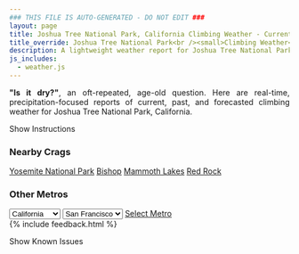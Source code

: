 ```yaml
---
### THIS FILE IS AUTO-GENERATED - DO NOT EDIT ###
layout: page
title: Joshua Tree National Park, California Climbing Weather - Current, Past, and Forecasted Report
title_override: Joshua Tree National Park<br /><small>Climbing Weather</small>
description: A lightweight weather report for Joshua Tree National Park, California. Optimized for slow internet connections.
js_includes:
  - weather.js
---
```


<section class="measure center lh-copy f5-ns f6 ph2 mv4" style="text-align: justify;">
<strong>"Is it dry?"</strong>, an oft-repeated, age-old question. Here are real-time,
precipitation-focused reports of current, past, and forecasted climbing weather for Joshua Tree National Park, California.
</section>

<p id="settings-toggle" class="mw5 b center tc hover-light-red black-70 pointer">Show Instructions</p>
<section id="settings" class="overflow-hidden" style="display:none;">
    <div class="mv2 ph2 center">
        <div class="fn f6 tc pv2">
            <p class="measure lh-copy center"><strong>Show/hide hourly forecasts</strong> by clicking the desired day.</p>
            <hr class="mw5 p0 mv2 o-60 b0 bt b--light-red light-red bg-light-red">
            <p class="measure lh-copy center"><strong>Current and Past conditions</strong> are measured by the nearest weather station. <strong>Forecast conditions</strong> are calculated and polled separately.</p>
            <hr class="mw5 p0 mv2 o-60 b0 bt b--light-red light-red bg-light-red">
            <p class="measure lh-copy center"><strong>Having issues?</strong> Try <a id="clear-cache" class="no-underline relative fancy-link light-red hover-light-red" href="#">clearing the local cache</a>.</p>
            <hr class="mw5 p0 mv2 o-60 b0 bt b--light-red light-red bg-light-red">
            <p class="measure lh-copy center">Weather data sourced from <a class="no-underline fancy-link relative light-red" target="_blank" href="https://www.weather.gov/documentation/services-web-api">weather.gov</a>.</p>
        </div>
    </div>
</section>
<section id="weather" data-crag="joshua-tree-national-park-california" class="mv4-ns mv3 ph2 center"></section>
<section id="nearby" class="tc lh-copy">
  <h3>Nearby Crags</h3>
<a class="nowrap no-underline fancy-link relative light-red mh3" href="/crags/yosemite-national-park-california-weather.html">Yosemite National Park</a>
<a class="nowrap no-underline fancy-link relative light-red mh3" href="/crags/bishop-california-weather.html">Bishop</a>
<a class="nowrap no-underline fancy-link relative light-red mh3" href="/crags/mammoth-lakes-california-weather.html">Mammoth Lakes</a>
<a class="nowrap no-underline fancy-link relative light-red mh3" href="/crags/red-rock-nevada-weather.html">Red Rock</a>
</section>
<section id="nearby" class="tc lh-copy">
  <h3>Other Metros</h3>
  <select class="ma1 bg-near-white pa2" id="stateSel">
    <option value="Texas">Texas</option>
    <option value="Washington">Washington</option>
    <option value="Colorado">Colorado</option>
    <option value="Tennessee">Tennessee</option>
    <option value="Utah">Utah</option>
    <option value="California" selected>California</option>
  </select>
  <select class="ma1 bg-near-white pa2" id="citySel">
    <option value="San Francisco" selected>San Francisco</option>
    <option value="Los Angeles">Los Angeles</option>
  </select>
  <a id="selectMetro" class="f6 link dim ph3 pv2 ma1 dib white bg-light-red" href="/crags/san-francisco-california-weather.html">Select Metro</a>
  <script>
    var states = [];
    states["Texas"] = "Austin"
    states["Washington"] = "Seattle"
    states["Colorado"] = "Denver"
    states["Tennessee"] = "Nashville"
    states["Utah"] = "Salt Lake City"
    states["California"] = "San Francisco|Los Angeles"
  </script>
</section>
{% include feedback.html %}
<p id="issues-toggle" class="mw5 b center tc hover-light-red black-70 pointer">Show Known Issues</p>
<section id="issues" class="overflow-hidden tc f6">
</section>

<script>
  var weekly_PSR_12_103 = {"updated":"2021-07-18T08:12:31+00:00","units":"us","forecastGenerator":"BaselineForecastGenerator","generatedAt":"2021-07-18T08:43:12+00:00","updateTime":"2021-07-18T08:12:31+00:00","validTimes":"2021-07-18T02:00:00+00:00/P7DT23H","elevation":{"value":1279.8552,"unitCode":"unit:m"},"periods":[{"number":1,"name":"Overnight","startTime":"2021-07-18T01:00:00-07:00","endTime":"2021-07-18T06:00:00-07:00","isDaytime":false,"temperature":72,"temperatureUnit":"F","temperatureTrend":"rising","windSpeed":"0 to 5 mph","windDirection":"S","icon":"https://api.weather.gov/icons/land/night/tsra_hi,20?size=medium","shortForecast":"Slight Chance Showers And Thunderstorms","detailedForecast":"A slight chance of showers and thunderstorms after 2am. Partly cloudy. Low around 72, with temperatures rising to around 74 overnight. South wind 0 to 5 mph. Chance of precipitation is 20%. New rainfall amounts less than a tenth of an inch possible."},{"number":2,"name":"Sunday","startTime":"2021-07-18T06:00:00-07:00","endTime":"2021-07-18T18:00:00-07:00","isDaytime":true,"temperature":94,"temperatureUnit":"F","temperatureTrend":"falling","windSpeed":"0 to 10 mph","windDirection":"S","icon":"https://api.weather.gov/icons/land/day/tsra_hi,30/tsra_hi,20?size=medium","shortForecast":"Chance Showers And Thunderstorms","detailedForecast":"A chance of showers and thunderstorms. Mostly sunny. High near 94, with temperatures falling to around 91 in the afternoon. South wind 0 to 10 mph. Chance of precipitation is 30%. New rainfall amounts less than a tenth of an inch possible."},{"number":3,"name":"Sunday Night","startTime":"2021-07-18T18:00:00-07:00","endTime":"2021-07-19T06:00:00-07:00","isDaytime":false,"temperature":72,"temperatureUnit":"F","temperatureTrend":"rising","windSpeed":"0 to 10 mph","windDirection":"SW","icon":"https://api.weather.gov/icons/land/night/tsra_hi,20?size=medium","shortForecast":"Slight Chance Showers And Thunderstorms","detailedForecast":"A slight chance of showers and thunderstorms. Partly cloudy. Low around 72, with temperatures rising to around 74 overnight. Southwest wind 0 to 10 mph. Chance of precipitation is 20%."},{"number":4,"name":"Monday","startTime":"2021-07-19T06:00:00-07:00","endTime":"2021-07-19T18:00:00-07:00","isDaytime":true,"temperature":93,"temperatureUnit":"F","temperatureTrend":null,"windSpeed":"0 to 10 mph","windDirection":"SSW","icon":"https://api.weather.gov/icons/land/day/tsra_hi,30?size=medium","shortForecast":"Chance Showers And Thunderstorms","detailedForecast":"A chance of showers and thunderstorms before 5pm. Mostly sunny, with a high near 93. South southwest wind 0 to 10 mph. Chance of precipitation is 30%."},{"number":5,"name":"Monday Night","startTime":"2021-07-19T18:00:00-07:00","endTime":"2021-07-20T06:00:00-07:00","isDaytime":false,"temperature":72,"temperatureUnit":"F","temperatureTrend":null,"windSpeed":"0 to 10 mph","windDirection":"W","icon":"https://api.weather.gov/icons/land/night/few?size=medium","shortForecast":"Mostly Clear","detailedForecast":"Mostly clear, with a low around 72. West wind 0 to 10 mph."},{"number":6,"name":"Tuesday","startTime":"2021-07-20T06:00:00-07:00","endTime":"2021-07-20T18:00:00-07:00","isDaytime":true,"temperature":97,"temperatureUnit":"F","temperatureTrend":null,"windSpeed":"5 to 10 mph","windDirection":"W","icon":"https://api.weather.gov/icons/land/day/sct?size=medium","shortForecast":"Mostly Sunny","detailedForecast":"Mostly sunny, with a high near 97. West wind 5 to 10 mph."},{"number":7,"name":"Tuesday Night","startTime":"2021-07-20T18:00:00-07:00","endTime":"2021-07-21T06:00:00-07:00","isDaytime":false,"temperature":73,"temperatureUnit":"F","temperatureTrend":null,"windSpeed":"0 to 10 mph","windDirection":"W","icon":"https://api.weather.gov/icons/land/night/sct?size=medium","shortForecast":"Partly Cloudy","detailedForecast":"Partly cloudy, with a low around 73. West wind 0 to 10 mph."},{"number":8,"name":"Wednesday","startTime":"2021-07-21T06:00:00-07:00","endTime":"2021-07-21T18:00:00-07:00","isDaytime":true,"temperature":96,"temperatureUnit":"F","temperatureTrend":null,"windSpeed":"0 to 10 mph","windDirection":"SW","icon":"https://api.weather.gov/icons/land/day/sct?size=medium","shortForecast":"Mostly Sunny","detailedForecast":"Mostly sunny, with a high near 96. Southwest wind 0 to 10 mph."},{"number":9,"name":"Wednesday Night","startTime":"2021-07-21T18:00:00-07:00","endTime":"2021-07-22T06:00:00-07:00","isDaytime":false,"temperature":73,"temperatureUnit":"F","temperatureTrend":null,"windSpeed":"0 to 10 mph","windDirection":"SSW","icon":"https://api.weather.gov/icons/land/night/bkn?size=medium","shortForecast":"Mostly Cloudy","detailedForecast":"Mostly cloudy, with a low around 73. South southwest wind 0 to 10 mph."},{"number":10,"name":"Thursday","startTime":"2021-07-22T06:00:00-07:00","endTime":"2021-07-22T18:00:00-07:00","isDaytime":true,"temperature":92,"temperatureUnit":"F","temperatureTrend":null,"windSpeed":"5 to 10 mph","windDirection":"S","icon":"https://api.weather.gov/icons/land/day/tsra_hi,40?size=medium","shortForecast":"Chance Showers And Thunderstorms","detailedForecast":"A chance of showers and thunderstorms after 11am. Partly sunny, with a high near 92. South wind 5 to 10 mph. Chance of precipitation is 40%. New rainfall amounts less than a tenth of an inch possible."},{"number":11,"name":"Thursday Night","startTime":"2021-07-22T18:00:00-07:00","endTime":"2021-07-23T06:00:00-07:00","isDaytime":false,"temperature":71,"temperatureUnit":"F","temperatureTrend":null,"windSpeed":"0 to 10 mph","windDirection":"SSW","icon":"https://api.weather.gov/icons/land/night/tsra_hi,20?size=medium","shortForecast":"Slight Chance Showers And Thunderstorms","detailedForecast":"A slight chance of showers and thunderstorms. Mostly cloudy, with a low around 71. South southwest wind 0 to 10 mph. Chance of precipitation is 20%. New rainfall amounts less than a tenth of an inch possible."},{"number":12,"name":"Friday","startTime":"2021-07-23T06:00:00-07:00","endTime":"2021-07-23T18:00:00-07:00","isDaytime":true,"temperature":92,"temperatureUnit":"F","temperatureTrend":null,"windSpeed":"0 to 10 mph","windDirection":"S","icon":"https://api.weather.gov/icons/land/day/tsra_hi,30?size=medium","shortForecast":"Chance Showers And Thunderstorms","detailedForecast":"A chance of showers and thunderstorms. Partly sunny, with a high near 92. South wind 0 to 10 mph. Chance of precipitation is 30%. New rainfall amounts between a tenth and quarter of an inch possible."},{"number":13,"name":"Friday Night","startTime":"2021-07-23T18:00:00-07:00","endTime":"2021-07-24T06:00:00-07:00","isDaytime":false,"temperature":71,"temperatureUnit":"F","temperatureTrend":null,"windSpeed":"0 to 10 mph","windDirection":"WSW","icon":"https://api.weather.gov/icons/land/night/tsra_hi,20/sct?size=medium","shortForecast":"Slight Chance Showers And Thunderstorms then Partly Cloudy","detailedForecast":"A slight chance of showers and thunderstorms before 11pm. Partly cloudy, with a low around 71. West southwest wind 0 to 10 mph. Chance of precipitation is 20%. New rainfall amounts less than a tenth of an inch possible."},{"number":14,"name":"Saturday","startTime":"2021-07-24T06:00:00-07:00","endTime":"2021-07-24T18:00:00-07:00","isDaytime":true,"temperature":91,"temperatureUnit":"F","temperatureTrend":null,"windSpeed":"0 to 10 mph","windDirection":"SSW","icon":"https://api.weather.gov/icons/land/day/tsra_hi,20?size=medium","shortForecast":"Slight Chance Showers And Thunderstorms","detailedForecast":"A slight chance of showers and thunderstorms between 11am and 5pm. Mostly sunny, with a high near 91. South southwest wind 0 to 10 mph. Chance of precipitation is 20%. New rainfall amounts less than a tenth of an inch possible."}]}
  var hourly_PSR_12_103 = {"@context":["https://geojson.org/geojson-ld/geojson-context.jsonld",{"@version":"1.1","wx":"https://api.weather.gov/ontology#","geo":"http://www.opengis.net/ont/geosparql#","unit":"http://codes.wmo.int/common/unit/","@vocab":"https://api.weather.gov/ontology#"}],"type":"Feature","geometry":{"type":"Polygon","coordinates":[[[-116.1861115,34.0271758],[-116.1818802,34.0049128],[-116.155059,34.008412899999996],[-116.1592852,34.0306764],[-116.1861115,34.0271758]]]},"properties":{"updated":"2021-07-18T08:12:31+00:00","units":"us","forecastGenerator":"HourlyForecastGenerator","generatedAt":"2021-07-18T08:43:13+00:00","updateTime":"2021-07-18T08:12:31+00:00","validTimes":"2021-07-18T02:00:00+00:00/P7DT23H","elevation":{"value":1279.8552,"unitCode":"unit:m"},"periods":[{"number":1,"name":"","startTime":"2021-07-18T01:00:00-07:00","endTime":"2021-07-18T02:00:00-07:00","isDaytime":false,"temperature":79,"temperatureUnit":"F","temperatureTrend":null,"windSpeed":"5 mph","windDirection":"S","icon":"https://api.weather.gov/icons/land/night/bkn?size=small","shortForecast":"Mostly Cloudy","detailedForecast":""},{"number":2,"name":"","startTime":"2021-07-18T02:00:00-07:00","endTime":"2021-07-18T03:00:00-07:00","isDaytime":false,"temperature":78,"temperatureUnit":"F","temperatureTrend":null,"windSpeed":"5 mph","windDirection":"SSW","icon":"https://api.weather.gov/icons/land/night/tsra_hi,20?size=small","shortForecast":"Slight Chance Showers And Thunderstorms","detailedForecast":""},{"number":3,"name":"","startTime":"2021-07-18T03:00:00-07:00","endTime":"2021-07-18T04:00:00-07:00","isDaytime":false,"temperature":77,"temperatureUnit":"F","temperatureTrend":null,"windSpeed":"0 mph","windDirection":"S","icon":"https://api.weather.gov/icons/land/night/tsra_hi,20?size=small","shortForecast":"Slight Chance Showers And Thunderstorms","detailedForecast":""},{"number":4,"name":"","startTime":"2021-07-18T04:00:00-07:00","endTime":"2021-07-18T05:00:00-07:00","isDaytime":false,"temperature":75,"temperatureUnit":"F","temperatureTrend":null,"windSpeed":"0 mph","windDirection":"S","icon":"https://api.weather.gov/icons/land/night/tsra_hi,20?size=small","shortForecast":"Slight Chance Showers And Thunderstorms","detailedForecast":""},{"number":5,"name":"","startTime":"2021-07-18T05:00:00-07:00","endTime":"2021-07-18T06:00:00-07:00","isDaytime":false,"temperature":74,"temperatureUnit":"F","temperatureTrend":null,"windSpeed":"0 mph","windDirection":"S","icon":"https://api.weather.gov/icons/land/night/tsra_hi,20?size=small","shortForecast":"Slight Chance Showers And Thunderstorms","detailedForecast":""},{"number":6,"name":"","startTime":"2021-07-18T06:00:00-07:00","endTime":"2021-07-18T07:00:00-07:00","isDaytime":true,"temperature":73,"temperatureUnit":"F","temperatureTrend":null,"windSpeed":"0 mph","windDirection":"S","icon":"https://api.weather.gov/icons/land/day/tsra_hi,30?size=small","shortForecast":"Chance Showers And Thunderstorms","detailedForecast":""},{"number":7,"name":"","startTime":"2021-07-18T07:00:00-07:00","endTime":"2021-07-18T08:00:00-07:00","isDaytime":true,"temperature":77,"temperatureUnit":"F","temperatureTrend":null,"windSpeed":"0 mph","windDirection":"S","icon":"https://api.weather.gov/icons/land/day/tsra_hi,30?size=small","shortForecast":"Chance Showers And Thunderstorms","detailedForecast":""},{"number":8,"name":"","startTime":"2021-07-18T08:00:00-07:00","endTime":"2021-07-18T09:00:00-07:00","isDaytime":true,"temperature":83,"temperatureUnit":"F","temperatureTrend":null,"windSpeed":"5 mph","windDirection":"S","icon":"https://api.weather.gov/icons/land/day/tsra_hi,20?size=small","shortForecast":"Slight Chance Showers And Thunderstorms","detailedForecast":""},{"number":9,"name":"","startTime":"2021-07-18T09:00:00-07:00","endTime":"2021-07-18T10:00:00-07:00","isDaytime":true,"temperature":86,"temperatureUnit":"F","temperatureTrend":null,"windSpeed":"5 mph","windDirection":"S","icon":"https://api.weather.gov/icons/land/day/tsra_hi,20?size=small","shortForecast":"Slight Chance Showers And Thunderstorms","detailedForecast":""},{"number":10,"name":"","startTime":"2021-07-18T10:00:00-07:00","endTime":"2021-07-18T11:00:00-07:00","isDaytime":true,"temperature":87,"temperatureUnit":"F","temperatureTrend":null,"windSpeed":"5 mph","windDirection":"SSE","icon":"https://api.weather.gov/icons/land/day/tsra_hi,20?size=small","shortForecast":"Slight Chance Showers And Thunderstorms","detailedForecast":""},{"number":11,"name":"","startTime":"2021-07-18T11:00:00-07:00","endTime":"2021-07-18T12:00:00-07:00","isDaytime":true,"temperature":89,"temperatureUnit":"F","temperatureTrend":null,"windSpeed":"10 mph","windDirection":"SSE","icon":"https://api.weather.gov/icons/land/day/few?size=small","shortForecast":"Sunny","detailedForecast":""},{"number":12,"name":"","startTime":"2021-07-18T12:00:00-07:00","endTime":"2021-07-18T13:00:00-07:00","isDaytime":true,"temperature":90,"temperatureUnit":"F","temperatureTrend":null,"windSpeed":"10 mph","windDirection":"SSE","icon":"https://api.weather.gov/icons/land/day/few?size=small","shortForecast":"Sunny","detailedForecast":""},{"number":13,"name":"","startTime":"2021-07-18T13:00:00-07:00","endTime":"2021-07-18T14:00:00-07:00","isDaytime":true,"temperature":91,"temperatureUnit":"F","temperatureTrend":null,"windSpeed":"10 mph","windDirection":"S","icon":"https://api.weather.gov/icons/land/day/tsra_hi,20?size=small","shortForecast":"Slight Chance Showers And Thunderstorms","detailedForecast":""},{"number":14,"name":"","startTime":"2021-07-18T14:00:00-07:00","endTime":"2021-07-18T15:00:00-07:00","isDaytime":true,"temperature":91,"temperatureUnit":"F","temperatureTrend":null,"windSpeed":"10 mph","windDirection":"S","icon":"https://api.weather.gov/icons/land/day/tsra_hi,20?size=small","shortForecast":"Slight Chance Showers And Thunderstorms","detailedForecast":""},{"number":15,"name":"","startTime":"2021-07-18T15:00:00-07:00","endTime":"2021-07-18T16:00:00-07:00","isDaytime":true,"temperature":92,"temperatureUnit":"F","temperatureTrend":null,"windSpeed":"10 mph","windDirection":"S","icon":"https://api.weather.gov/icons/land/day/tsra_hi,20?size=small","shortForecast":"Slight Chance Showers And Thunderstorms","detailedForecast":""},{"number":16,"name":"","startTime":"2021-07-18T16:00:00-07:00","endTime":"2021-07-18T17:00:00-07:00","isDaytime":true,"temperature":91,"temperatureUnit":"F","temperatureTrend":null,"windSpeed":"10 mph","windDirection":"S","icon":"https://api.weather.gov/icons/land/day/tsra_hi?size=small","shortForecast":"Slight Chance Showers And Thunderstorms","detailedForecast":""},{"number":17,"name":"","startTime":"2021-07-18T17:00:00-07:00","endTime":"2021-07-18T18:00:00-07:00","isDaytime":true,"temperature":91,"temperatureUnit":"F","temperatureTrend":null,"windSpeed":"10 mph","windDirection":"SSW","icon":"https://api.weather.gov/icons/land/day/tsra_hi?size=small","shortForecast":"Slight Chance Showers And Thunderstorms","detailedForecast":""},{"number":18,"name":"","startTime":"2021-07-18T18:00:00-07:00","endTime":"2021-07-18T19:00:00-07:00","isDaytime":false,"temperature":90,"temperatureUnit":"F","temperatureTrend":null,"windSpeed":"10 mph","windDirection":"SSW","icon":"https://api.weather.gov/icons/land/night/tsra_hi?size=small","shortForecast":"Slight Chance Showers And Thunderstorms","detailedForecast":""},{"number":19,"name":"","startTime":"2021-07-18T19:00:00-07:00","endTime":"2021-07-18T20:00:00-07:00","isDaytime":false,"temperature":87,"temperatureUnit":"F","temperatureTrend":null,"windSpeed":"5 mph","windDirection":"SW","icon":"https://api.weather.gov/icons/land/night/tsra_hi?size=small","shortForecast":"Slight Chance Showers And Thunderstorms","detailedForecast":""},{"number":20,"name":"","startTime":"2021-07-18T20:00:00-07:00","endTime":"2021-07-18T21:00:00-07:00","isDaytime":false,"temperature":85,"temperatureUnit":"F","temperatureTrend":null,"windSpeed":"5 mph","windDirection":"SW","icon":"https://api.weather.gov/icons/land/night/tsra_hi?size=small","shortForecast":"Slight Chance Showers And Thunderstorms","detailedForecast":""},{"number":21,"name":"","startTime":"2021-07-18T21:00:00-07:00","endTime":"2021-07-18T22:00:00-07:00","isDaytime":false,"temperature":84,"temperatureUnit":"F","temperatureTrend":null,"windSpeed":"5 mph","windDirection":"SW","icon":"https://api.weather.gov/icons/land/night/tsra_hi?size=small","shortForecast":"Slight Chance Showers And Thunderstorms","detailedForecast":""},{"number":22,"name":"","startTime":"2021-07-18T22:00:00-07:00","endTime":"2021-07-18T23:00:00-07:00","isDaytime":false,"temperature":82,"temperatureUnit":"F","temperatureTrend":null,"windSpeed":"5 mph","windDirection":"SW","icon":"https://api.weather.gov/icons/land/night/tsra_hi?size=small","shortForecast":"Slight Chance Showers And Thunderstorms","detailedForecast":""},{"number":23,"name":"","startTime":"2021-07-18T23:00:00-07:00","endTime":"2021-07-19T00:00:00-07:00","isDaytime":false,"temperature":81,"temperatureUnit":"F","temperatureTrend":null,"windSpeed":"5 mph","windDirection":"SW","icon":"https://api.weather.gov/icons/land/night/tsra_hi?size=small","shortForecast":"Slight Chance Showers And Thunderstorms","detailedForecast":""},{"number":24,"name":"","startTime":"2021-07-19T00:00:00-07:00","endTime":"2021-07-19T01:00:00-07:00","isDaytime":false,"temperature":80,"temperatureUnit":"F","temperatureTrend":null,"windSpeed":"5 mph","windDirection":"SW","icon":"https://api.weather.gov/icons/land/night/tsra_hi?size=small","shortForecast":"Slight Chance Showers And Thunderstorms","detailedForecast":""},{"number":25,"name":"","startTime":"2021-07-19T01:00:00-07:00","endTime":"2021-07-19T02:00:00-07:00","isDaytime":false,"temperature":79,"temperatureUnit":"F","temperatureTrend":null,"windSpeed":"5 mph","windDirection":"SSW","icon":"https://api.weather.gov/icons/land/night/tsra_hi?size=small","shortForecast":"Slight Chance Showers And Thunderstorms","detailedForecast":""},{"number":26,"name":"","startTime":"2021-07-19T02:00:00-07:00","endTime":"2021-07-19T03:00:00-07:00","isDaytime":false,"temperature":78,"temperatureUnit":"F","temperatureTrend":null,"windSpeed":"0 mph","windDirection":"SSW","icon":"https://api.weather.gov/icons/land/night/tsra_hi?size=small","shortForecast":"Slight Chance Showers And Thunderstorms","detailedForecast":""},{"number":27,"name":"","startTime":"2021-07-19T03:00:00-07:00","endTime":"2021-07-19T04:00:00-07:00","isDaytime":false,"temperature":76,"temperatureUnit":"F","temperatureTrend":null,"windSpeed":"0 mph","windDirection":"SSW","icon":"https://api.weather.gov/icons/land/night/tsra_hi?size=small","shortForecast":"Slight Chance Showers And Thunderstorms","detailedForecast":""},{"number":28,"name":"","startTime":"2021-07-19T04:00:00-07:00","endTime":"2021-07-19T05:00:00-07:00","isDaytime":false,"temperature":75,"temperatureUnit":"F","temperatureTrend":null,"windSpeed":"0 mph","windDirection":"SW","icon":"https://api.weather.gov/icons/land/night/tsra_hi?size=small","shortForecast":"Slight Chance Showers And Thunderstorms","detailedForecast":""},{"number":29,"name":"","startTime":"2021-07-19T05:00:00-07:00","endTime":"2021-07-19T06:00:00-07:00","isDaytime":false,"temperature":74,"temperatureUnit":"F","temperatureTrend":null,"windSpeed":"0 mph","windDirection":"SW","icon":"https://api.weather.gov/icons/land/night/tsra_hi?size=small","shortForecast":"Slight Chance Showers And Thunderstorms","detailedForecast":""},{"number":30,"name":"","startTime":"2021-07-19T06:00:00-07:00","endTime":"2021-07-19T07:00:00-07:00","isDaytime":true,"temperature":73,"temperatureUnit":"F","temperatureTrend":null,"windSpeed":"0 mph","windDirection":"SW","icon":"https://api.weather.gov/icons/land/day/tsra_hi?size=small","shortForecast":"Slight Chance Showers And Thunderstorms","detailedForecast":""},{"number":31,"name":"","startTime":"2021-07-19T07:00:00-07:00","endTime":"2021-07-19T08:00:00-07:00","isDaytime":true,"temperature":77,"temperatureUnit":"F","temperatureTrend":null,"windSpeed":"0 mph","windDirection":"SW","icon":"https://api.weather.gov/icons/land/day/tsra_hi?size=small","shortForecast":"Slight Chance Showers And Thunderstorms","detailedForecast":""},{"number":32,"name":"","startTime":"2021-07-19T08:00:00-07:00","endTime":"2021-07-19T09:00:00-07:00","isDaytime":true,"temperature":84,"temperatureUnit":"F","temperatureTrend":null,"windSpeed":"0 mph","windDirection":"SSW","icon":"https://api.weather.gov/icons/land/day/tsra_hi?size=small","shortForecast":"Slight Chance Showers And Thunderstorms","detailedForecast":""},{"number":33,"name":"","startTime":"2021-07-19T09:00:00-07:00","endTime":"2021-07-19T10:00:00-07:00","isDaytime":true,"temperature":87,"temperatureUnit":"F","temperatureTrend":null,"windSpeed":"5 mph","windDirection":"SSW","icon":"https://api.weather.gov/icons/land/day/tsra_hi?size=small","shortForecast":"Slight Chance Showers And Thunderstorms","detailedForecast":""},{"number":34,"name":"","startTime":"2021-07-19T10:00:00-07:00","endTime":"2021-07-19T11:00:00-07:00","isDaytime":true,"temperature":89,"temperatureUnit":"F","temperatureTrend":null,"windSpeed":"5 mph","windDirection":"S","icon":"https://api.weather.gov/icons/land/day/tsra_hi?size=small","shortForecast":"Slight Chance Showers And Thunderstorms","detailedForecast":""},{"number":35,"name":"","startTime":"2021-07-19T11:00:00-07:00","endTime":"2021-07-19T12:00:00-07:00","isDaytime":true,"temperature":90,"temperatureUnit":"F","temperatureTrend":null,"windSpeed":"5 mph","windDirection":"S","icon":"https://api.weather.gov/icons/land/day/tsra_hi?size=small","shortForecast":"Chance Showers And Thunderstorms","detailedForecast":""},{"number":36,"name":"","startTime":"2021-07-19T12:00:00-07:00","endTime":"2021-07-19T13:00:00-07:00","isDaytime":true,"temperature":91,"temperatureUnit":"F","temperatureTrend":null,"windSpeed":"5 mph","windDirection":"S","icon":"https://api.weather.gov/icons/land/day/tsra_hi?size=small","shortForecast":"Chance Showers And Thunderstorms","detailedForecast":""},{"number":37,"name":"","startTime":"2021-07-19T13:00:00-07:00","endTime":"2021-07-19T14:00:00-07:00","isDaytime":true,"temperature":91,"temperatureUnit":"F","temperatureTrend":null,"windSpeed":"10 mph","windDirection":"S","icon":"https://api.weather.gov/icons/land/day/tsra_hi?size=small","shortForecast":"Chance Showers And Thunderstorms","detailedForecast":""},{"number":38,"name":"","startTime":"2021-07-19T14:00:00-07:00","endTime":"2021-07-19T15:00:00-07:00","isDaytime":true,"temperature":91,"temperatureUnit":"F","temperatureTrend":null,"windSpeed":"10 mph","windDirection":"SSW","icon":"https://api.weather.gov/icons/land/day/tsra_hi?size=small","shortForecast":"Chance Showers And Thunderstorms","detailedForecast":""},{"number":39,"name":"","startTime":"2021-07-19T15:00:00-07:00","endTime":"2021-07-19T16:00:00-07:00","isDaytime":true,"temperature":91,"temperatureUnit":"F","temperatureTrend":null,"windSpeed":"10 mph","windDirection":"SSW","icon":"https://api.weather.gov/icons/land/day/tsra_hi?size=small","shortForecast":"Chance Showers And Thunderstorms","detailedForecast":""},{"number":40,"name":"","startTime":"2021-07-19T16:00:00-07:00","endTime":"2021-07-19T17:00:00-07:00","isDaytime":true,"temperature":91,"temperatureUnit":"F","temperatureTrend":null,"windSpeed":"10 mph","windDirection":"SW","icon":"https://api.weather.gov/icons/land/day/tsra_hi?size=small","shortForecast":"Chance Showers And Thunderstorms","detailedForecast":""},{"number":41,"name":"","startTime":"2021-07-19T17:00:00-07:00","endTime":"2021-07-19T18:00:00-07:00","isDaytime":true,"temperature":90,"temperatureUnit":"F","temperatureTrend":null,"windSpeed":"10 mph","windDirection":"SW","icon":"https://api.weather.gov/icons/land/day/sct?size=small","shortForecast":"Mostly Sunny","detailedForecast":""},{"number":42,"name":"","startTime":"2021-07-19T18:00:00-07:00","endTime":"2021-07-19T19:00:00-07:00","isDaytime":false,"temperature":89,"temperatureUnit":"F","temperatureTrend":null,"windSpeed":"10 mph","windDirection":"SW","icon":"https://api.weather.gov/icons/land/night/sct?size=small","shortForecast":"Partly Cloudy","detailedForecast":""},{"number":43,"name":"","startTime":"2021-07-19T19:00:00-07:00","endTime":"2021-07-19T20:00:00-07:00","isDaytime":false,"temperature":87,"temperatureUnit":"F","temperatureTrend":null,"windSpeed":"10 mph","windDirection":"WSW","icon":"https://api.weather.gov/icons/land/night/sct?size=small","shortForecast":"Partly Cloudy","detailedForecast":""},{"number":44,"name":"","startTime":"2021-07-19T20:00:00-07:00","endTime":"2021-07-19T21:00:00-07:00","isDaytime":false,"temperature":85,"temperatureUnit":"F","temperatureTrend":null,"windSpeed":"10 mph","windDirection":"WSW","icon":"https://api.weather.gov/icons/land/night/sct?size=small","shortForecast":"Partly Cloudy","detailedForecast":""},{"number":45,"name":"","startTime":"2021-07-19T21:00:00-07:00","endTime":"2021-07-19T22:00:00-07:00","isDaytime":false,"temperature":84,"temperatureUnit":"F","temperatureTrend":null,"windSpeed":"10 mph","windDirection":"WSW","icon":"https://api.weather.gov/icons/land/night/few?size=small","shortForecast":"Mostly Clear","detailedForecast":""},{"number":46,"name":"","startTime":"2021-07-19T22:00:00-07:00","endTime":"2021-07-19T23:00:00-07:00","isDaytime":false,"temperature":82,"temperatureUnit":"F","temperatureTrend":null,"windSpeed":"5 mph","windDirection":"W","icon":"https://api.weather.gov/icons/land/night/few?size=small","shortForecast":"Mostly Clear","detailedForecast":""},{"number":47,"name":"","startTime":"2021-07-19T23:00:00-07:00","endTime":"2021-07-20T00:00:00-07:00","isDaytime":false,"temperature":81,"temperatureUnit":"F","temperatureTrend":null,"windSpeed":"5 mph","windDirection":"W","icon":"https://api.weather.gov/icons/land/night/few?size=small","shortForecast":"Mostly Clear","detailedForecast":""},{"number":48,"name":"","startTime":"2021-07-20T00:00:00-07:00","endTime":"2021-07-20T01:00:00-07:00","isDaytime":false,"temperature":80,"temperatureUnit":"F","temperatureTrend":null,"windSpeed":"5 mph","windDirection":"W","icon":"https://api.weather.gov/icons/land/night/few?size=small","shortForecast":"Mostly Clear","detailedForecast":""},{"number":49,"name":"","startTime":"2021-07-20T01:00:00-07:00","endTime":"2021-07-20T02:00:00-07:00","isDaytime":false,"temperature":78,"temperatureUnit":"F","temperatureTrend":null,"windSpeed":"5 mph","windDirection":"W","icon":"https://api.weather.gov/icons/land/night/few?size=small","shortForecast":"Mostly Clear","detailedForecast":""},{"number":50,"name":"","startTime":"2021-07-20T02:00:00-07:00","endTime":"2021-07-20T03:00:00-07:00","isDaytime":false,"temperature":77,"temperatureUnit":"F","temperatureTrend":null,"windSpeed":"5 mph","windDirection":"W","icon":"https://api.weather.gov/icons/land/night/few?size=small","shortForecast":"Mostly Clear","detailedForecast":""},{"number":51,"name":"","startTime":"2021-07-20T03:00:00-07:00","endTime":"2021-07-20T04:00:00-07:00","isDaytime":false,"temperature":75,"temperatureUnit":"F","temperatureTrend":null,"windSpeed":"5 mph","windDirection":"W","icon":"https://api.weather.gov/icons/land/night/few?size=small","shortForecast":"Mostly Clear","detailedForecast":""},{"number":52,"name":"","startTime":"2021-07-20T04:00:00-07:00","endTime":"2021-07-20T05:00:00-07:00","isDaytime":false,"temperature":74,"temperatureUnit":"F","temperatureTrend":null,"windSpeed":"0 mph","windDirection":"WNW","icon":"https://api.weather.gov/icons/land/night/sct?size=small","shortForecast":"Partly Cloudy","detailedForecast":""},{"number":53,"name":"","startTime":"2021-07-20T05:00:00-07:00","endTime":"2021-07-20T06:00:00-07:00","isDaytime":false,"temperature":74,"temperatureUnit":"F","temperatureTrend":null,"windSpeed":"0 mph","windDirection":"WNW","icon":"https://api.weather.gov/icons/land/night/sct?size=small","shortForecast":"Partly Cloudy","detailedForecast":""},{"number":54,"name":"","startTime":"2021-07-20T06:00:00-07:00","endTime":"2021-07-20T07:00:00-07:00","isDaytime":true,"temperature":77,"temperatureUnit":"F","temperatureTrend":null,"windSpeed":"5 mph","windDirection":"WNW","icon":"https://api.weather.gov/icons/land/day/sct?size=small","shortForecast":"Mostly Sunny","detailedForecast":""},{"number":55,"name":"","startTime":"2021-07-20T07:00:00-07:00","endTime":"2021-07-20T08:00:00-07:00","isDaytime":true,"temperature":82,"temperatureUnit":"F","temperatureTrend":null,"windSpeed":"5 mph","windDirection":"NW","icon":"https://api.weather.gov/icons/land/day/sct?size=small","shortForecast":"Mostly Sunny","detailedForecast":""},{"number":56,"name":"","startTime":"2021-07-20T08:00:00-07:00","endTime":"2021-07-20T09:00:00-07:00","isDaytime":true,"temperature":86,"temperatureUnit":"F","temperatureTrend":null,"windSpeed":"5 mph","windDirection":"NW","icon":"https://api.weather.gov/icons/land/day/few?size=small","shortForecast":"Sunny","detailedForecast":""},{"number":57,"name":"","startTime":"2021-07-20T09:00:00-07:00","endTime":"2021-07-20T10:00:00-07:00","isDaytime":true,"temperature":89,"temperatureUnit":"F","temperatureTrend":null,"windSpeed":"5 mph","windDirection":"NW","icon":"https://api.weather.gov/icons/land/day/few?size=small","shortForecast":"Sunny","detailedForecast":""},{"number":58,"name":"","startTime":"2021-07-20T10:00:00-07:00","endTime":"2021-07-20T11:00:00-07:00","isDaytime":true,"temperature":91,"temperatureUnit":"F","temperatureTrend":null,"windSpeed":"5 mph","windDirection":"NW","icon":"https://api.weather.gov/icons/land/day/few?size=small","shortForecast":"Sunny","detailedForecast":""},{"number":59,"name":"","startTime":"2021-07-20T11:00:00-07:00","endTime":"2021-07-20T12:00:00-07:00","isDaytime":true,"temperature":93,"temperatureUnit":"F","temperatureTrend":null,"windSpeed":"5 mph","windDirection":"NNW","icon":"https://api.weather.gov/icons/land/day/few?size=small","shortForecast":"Sunny","detailedForecast":""},{"number":60,"name":"","startTime":"2021-07-20T12:00:00-07:00","endTime":"2021-07-20T13:00:00-07:00","isDaytime":true,"temperature":94,"temperatureUnit":"F","temperatureTrend":null,"windSpeed":"5 mph","windDirection":"WNW","icon":"https://api.weather.gov/icons/land/day/few?size=small","shortForecast":"Sunny","detailedForecast":""},{"number":61,"name":"","startTime":"2021-07-20T13:00:00-07:00","endTime":"2021-07-20T14:00:00-07:00","isDaytime":true,"temperature":94,"temperatureUnit":"F","temperatureTrend":null,"windSpeed":"5 mph","windDirection":"WSW","icon":"https://api.weather.gov/icons/land/day/few?size=small","shortForecast":"Sunny","detailedForecast":""},{"number":62,"name":"","startTime":"2021-07-20T14:00:00-07:00","endTime":"2021-07-20T15:00:00-07:00","isDaytime":true,"temperature":94,"temperatureUnit":"F","temperatureTrend":null,"windSpeed":"5 mph","windDirection":"SSW","icon":"https://api.weather.gov/icons/land/day/sct?size=small","shortForecast":"Mostly Sunny","detailedForecast":""},{"number":63,"name":"","startTime":"2021-07-20T15:00:00-07:00","endTime":"2021-07-20T16:00:00-07:00","isDaytime":true,"temperature":94,"temperatureUnit":"F","temperatureTrend":null,"windSpeed":"10 mph","windDirection":"SW","icon":"https://api.weather.gov/icons/land/day/sct?size=small","shortForecast":"Mostly Sunny","detailedForecast":""},{"number":64,"name":"","startTime":"2021-07-20T16:00:00-07:00","endTime":"2021-07-20T17:00:00-07:00","isDaytime":true,"temperature":93,"temperatureUnit":"F","temperatureTrend":null,"windSpeed":"10 mph","windDirection":"SW","icon":"https://api.weather.gov/icons/land/day/sct?size=small","shortForecast":"Mostly Sunny","detailedForecast":""},{"number":65,"name":"","startTime":"2021-07-20T17:00:00-07:00","endTime":"2021-07-20T18:00:00-07:00","isDaytime":true,"temperature":92,"temperatureUnit":"F","temperatureTrend":null,"windSpeed":"10 mph","windDirection":"SW","icon":"https://api.weather.gov/icons/land/day/sct?size=small","shortForecast":"Mostly Sunny","detailedForecast":""},{"number":66,"name":"","startTime":"2021-07-20T18:00:00-07:00","endTime":"2021-07-20T19:00:00-07:00","isDaytime":false,"temperature":91,"temperatureUnit":"F","temperatureTrend":null,"windSpeed":"10 mph","windDirection":"WSW","icon":"https://api.weather.gov/icons/land/night/sct?size=small","shortForecast":"Partly Cloudy","detailedForecast":""},{"number":67,"name":"","startTime":"2021-07-20T19:00:00-07:00","endTime":"2021-07-20T20:00:00-07:00","isDaytime":false,"temperature":89,"temperatureUnit":"F","temperatureTrend":null,"windSpeed":"10 mph","windDirection":"WSW","icon":"https://api.weather.gov/icons/land/night/sct?size=small","shortForecast":"Partly Cloudy","detailedForecast":""},{"number":68,"name":"","startTime":"2021-07-20T20:00:00-07:00","endTime":"2021-07-20T21:00:00-07:00","isDaytime":false,"temperature":87,"temperatureUnit":"F","temperatureTrend":null,"windSpeed":"10 mph","windDirection":"WSW","icon":"https://api.weather.gov/icons/land/night/sct?size=small","shortForecast":"Partly Cloudy","detailedForecast":""},{"number":69,"name":"","startTime":"2021-07-20T21:00:00-07:00","endTime":"2021-07-20T22:00:00-07:00","isDaytime":false,"temperature":85,"temperatureUnit":"F","temperatureTrend":null,"windSpeed":"10 mph","windDirection":"WSW","icon":"https://api.weather.gov/icons/land/night/sct?size=small","shortForecast":"Partly Cloudy","detailedForecast":""},{"number":70,"name":"","startTime":"2021-07-20T22:00:00-07:00","endTime":"2021-07-20T23:00:00-07:00","isDaytime":false,"temperature":84,"temperatureUnit":"F","temperatureTrend":null,"windSpeed":"5 mph","windDirection":"W","icon":"https://api.weather.gov/icons/land/night/sct?size=small","shortForecast":"Partly Cloudy","detailedForecast":""},{"number":71,"name":"","startTime":"2021-07-20T23:00:00-07:00","endTime":"2021-07-21T00:00:00-07:00","isDaytime":false,"temperature":82,"temperatureUnit":"F","temperatureTrend":null,"windSpeed":"5 mph","windDirection":"W","icon":"https://api.weather.gov/icons/land/night/sct?size=small","shortForecast":"Partly Cloudy","detailedForecast":""},{"number":72,"name":"","startTime":"2021-07-21T00:00:00-07:00","endTime":"2021-07-21T01:00:00-07:00","isDaytime":false,"temperature":81,"temperatureUnit":"F","temperatureTrend":null,"windSpeed":"5 mph","windDirection":"W","icon":"https://api.weather.gov/icons/land/night/sct?size=small","shortForecast":"Partly Cloudy","detailedForecast":""},{"number":73,"name":"","startTime":"2021-07-21T01:00:00-07:00","endTime":"2021-07-21T02:00:00-07:00","isDaytime":false,"temperature":80,"temperatureUnit":"F","temperatureTrend":null,"windSpeed":"5 mph","windDirection":"W","icon":"https://api.weather.gov/icons/land/night/sct?size=small","shortForecast":"Partly Cloudy","detailedForecast":""},{"number":74,"name":"","startTime":"2021-07-21T02:00:00-07:00","endTime":"2021-07-21T03:00:00-07:00","isDaytime":false,"temperature":79,"temperatureUnit":"F","temperatureTrend":null,"windSpeed":"0 mph","windDirection":"W","icon":"https://api.weather.gov/icons/land/night/sct?size=small","shortForecast":"Partly Cloudy","detailedForecast":""},{"number":75,"name":"","startTime":"2021-07-21T03:00:00-07:00","endTime":"2021-07-21T04:00:00-07:00","isDaytime":false,"temperature":77,"temperatureUnit":"F","temperatureTrend":null,"windSpeed":"0 mph","windDirection":"W","icon":"https://api.weather.gov/icons/land/night/sct?size=small","shortForecast":"Partly Cloudy","detailedForecast":""},{"number":76,"name":"","startTime":"2021-07-21T04:00:00-07:00","endTime":"2021-07-21T05:00:00-07:00","isDaytime":false,"temperature":76,"temperatureUnit":"F","temperatureTrend":null,"windSpeed":"0 mph","windDirection":"WNW","icon":"https://api.weather.gov/icons/land/night/sct?size=small","shortForecast":"Partly Cloudy","detailedForecast":""},{"number":77,"name":"","startTime":"2021-07-21T05:00:00-07:00","endTime":"2021-07-21T06:00:00-07:00","isDaytime":false,"temperature":76,"temperatureUnit":"F","temperatureTrend":null,"windSpeed":"0 mph","windDirection":"WNW","icon":"https://api.weather.gov/icons/land/night/sct?size=small","shortForecast":"Partly Cloudy","detailedForecast":""},{"number":78,"name":"","startTime":"2021-07-21T06:00:00-07:00","endTime":"2021-07-21T07:00:00-07:00","isDaytime":true,"temperature":79,"temperatureUnit":"F","temperatureTrend":null,"windSpeed":"0 mph","windDirection":"WNW","icon":"https://api.weather.gov/icons/land/day/sct?size=small","shortForecast":"Mostly Sunny","detailedForecast":""},{"number":79,"name":"","startTime":"2021-07-21T07:00:00-07:00","endTime":"2021-07-21T08:00:00-07:00","isDaytime":true,"temperature":84,"temperatureUnit":"F","temperatureTrend":null,"windSpeed":"0 mph","windDirection":"W","icon":"https://api.weather.gov/icons/land/day/sct?size=small","shortForecast":"Mostly Sunny","detailedForecast":""},{"number":80,"name":"","startTime":"2021-07-21T08:00:00-07:00","endTime":"2021-07-21T09:00:00-07:00","isDaytime":true,"temperature":88,"temperatureUnit":"F","temperatureTrend":null,"windSpeed":"5 mph","windDirection":"W","icon":"https://api.weather.gov/icons/land/day/few?size=small","shortForecast":"Sunny","detailedForecast":""},{"number":81,"name":"","startTime":"2021-07-21T09:00:00-07:00","endTime":"2021-07-21T10:00:00-07:00","isDaytime":true,"temperature":91,"temperatureUnit":"F","temperatureTrend":null,"windSpeed":"5 mph","windDirection":"WSW","icon":"https://api.weather.gov/icons/land/day/few?size=small","shortForecast":"Sunny","detailedForecast":""},{"number":82,"name":"","startTime":"2021-07-21T10:00:00-07:00","endTime":"2021-07-21T11:00:00-07:00","isDaytime":true,"temperature":93,"temperatureUnit":"F","temperatureTrend":null,"windSpeed":"5 mph","windDirection":"S","icon":"https://api.weather.gov/icons/land/day/few?size=small","shortForecast":"Sunny","detailedForecast":""},{"number":83,"name":"","startTime":"2021-07-21T11:00:00-07:00","endTime":"2021-07-21T12:00:00-07:00","isDaytime":true,"temperature":95,"temperatureUnit":"F","temperatureTrend":null,"windSpeed":"10 mph","windDirection":"SSE","icon":"https://api.weather.gov/icons/land/day/few?size=small","shortForecast":"Sunny","detailedForecast":""},{"number":84,"name":"","startTime":"2021-07-21T12:00:00-07:00","endTime":"2021-07-21T13:00:00-07:00","isDaytime":true,"temperature":96,"temperatureUnit":"F","temperatureTrend":null,"windSpeed":"10 mph","windDirection":"SSE","icon":"https://api.weather.gov/icons/land/day/few?size=small","shortForecast":"Sunny","detailedForecast":""},{"number":85,"name":"","startTime":"2021-07-21T13:00:00-07:00","endTime":"2021-07-21T14:00:00-07:00","isDaytime":true,"temperature":96,"temperatureUnit":"F","temperatureTrend":null,"windSpeed":"10 mph","windDirection":"S","icon":"https://api.weather.gov/icons/land/day/sct?size=small","shortForecast":"Mostly Sunny","detailedForecast":""},{"number":86,"name":"","startTime":"2021-07-21T14:00:00-07:00","endTime":"2021-07-21T15:00:00-07:00","isDaytime":true,"temperature":95,"temperatureUnit":"F","temperatureTrend":null,"windSpeed":"10 mph","windDirection":"S","icon":"https://api.weather.gov/icons/land/day/sct?size=small","shortForecast":"Mostly Sunny","detailedForecast":""},{"number":87,"name":"","startTime":"2021-07-21T15:00:00-07:00","endTime":"2021-07-21T16:00:00-07:00","isDaytime":true,"temperature":94,"temperatureUnit":"F","temperatureTrend":null,"windSpeed":"10 mph","windDirection":"S","icon":"https://api.weather.gov/icons/land/day/sct?size=small","shortForecast":"Mostly Sunny","detailedForecast":""},{"number":88,"name":"","startTime":"2021-07-21T16:00:00-07:00","endTime":"2021-07-21T17:00:00-07:00","isDaytime":true,"temperature":93,"temperatureUnit":"F","temperatureTrend":null,"windSpeed":"10 mph","windDirection":"S","icon":"https://api.weather.gov/icons/land/day/sct?size=small","shortForecast":"Mostly Sunny","detailedForecast":""},{"number":89,"name":"","startTime":"2021-07-21T17:00:00-07:00","endTime":"2021-07-21T18:00:00-07:00","isDaytime":true,"temperature":92,"temperatureUnit":"F","temperatureTrend":null,"windSpeed":"10 mph","windDirection":"S","icon":"https://api.weather.gov/icons/land/day/sct?size=small","shortForecast":"Mostly Sunny","detailedForecast":""},{"number":90,"name":"","startTime":"2021-07-21T18:00:00-07:00","endTime":"2021-07-21T19:00:00-07:00","isDaytime":false,"temperature":90,"temperatureUnit":"F","temperatureTrend":null,"windSpeed":"10 mph","windDirection":"S","icon":"https://api.weather.gov/icons/land/night/sct?size=small","shortForecast":"Partly Cloudy","detailedForecast":""},{"number":91,"name":"","startTime":"2021-07-21T19:00:00-07:00","endTime":"2021-07-21T20:00:00-07:00","isDaytime":false,"temperature":89,"temperatureUnit":"F","temperatureTrend":null,"windSpeed":"10 mph","windDirection":"SSW","icon":"https://api.weather.gov/icons/land/night/sct?size=small","shortForecast":"Partly Cloudy","detailedForecast":""},{"number":92,"name":"","startTime":"2021-07-21T20:00:00-07:00","endTime":"2021-07-21T21:00:00-07:00","isDaytime":false,"temperature":87,"temperatureUnit":"F","temperatureTrend":null,"windSpeed":"10 mph","windDirection":"SSW","icon":"https://api.weather.gov/icons/land/night/bkn?size=small","shortForecast":"Mostly Cloudy","detailedForecast":""},{"number":93,"name":"","startTime":"2021-07-21T21:00:00-07:00","endTime":"2021-07-21T22:00:00-07:00","isDaytime":false,"temperature":86,"temperatureUnit":"F","temperatureTrend":null,"windSpeed":"10 mph","windDirection":"SSW","icon":"https://api.weather.gov/icons/land/night/bkn?size=small","shortForecast":"Mostly Cloudy","detailedForecast":""},{"number":94,"name":"","startTime":"2021-07-21T22:00:00-07:00","endTime":"2021-07-21T23:00:00-07:00","isDaytime":false,"temperature":84,"temperatureUnit":"F","temperatureTrend":null,"windSpeed":"5 mph","windDirection":"SSW","icon":"https://api.weather.gov/icons/land/night/bkn?size=small","shortForecast":"Mostly Cloudy","detailedForecast":""},{"number":95,"name":"","startTime":"2021-07-21T23:00:00-07:00","endTime":"2021-07-22T00:00:00-07:00","isDaytime":false,"temperature":83,"temperatureUnit":"F","temperatureTrend":null,"windSpeed":"5 mph","windDirection":"SSW","icon":"https://api.weather.gov/icons/land/night/bkn?size=small","shortForecast":"Mostly Cloudy","detailedForecast":""},{"number":96,"name":"","startTime":"2021-07-22T00:00:00-07:00","endTime":"2021-07-22T01:00:00-07:00","isDaytime":false,"temperature":82,"temperatureUnit":"F","temperatureTrend":null,"windSpeed":"5 mph","windDirection":"SSW","icon":"https://api.weather.gov/icons/land/night/bkn?size=small","shortForecast":"Mostly Cloudy","detailedForecast":""},{"number":97,"name":"","startTime":"2021-07-22T01:00:00-07:00","endTime":"2021-07-22T02:00:00-07:00","isDaytime":false,"temperature":80,"temperatureUnit":"F","temperatureTrend":null,"windSpeed":"5 mph","windDirection":"SSW","icon":"https://api.weather.gov/icons/land/night/bkn?size=small","shortForecast":"Mostly Cloudy","detailedForecast":""},{"number":98,"name":"","startTime":"2021-07-22T02:00:00-07:00","endTime":"2021-07-22T03:00:00-07:00","isDaytime":false,"temperature":79,"temperatureUnit":"F","temperatureTrend":null,"windSpeed":"5 mph","windDirection":"SSW","icon":"https://api.weather.gov/icons/land/night/bkn?size=small","shortForecast":"Mostly Cloudy","detailedForecast":""},{"number":99,"name":"","startTime":"2021-07-22T03:00:00-07:00","endTime":"2021-07-22T04:00:00-07:00","isDaytime":false,"temperature":77,"temperatureUnit":"F","temperatureTrend":null,"windSpeed":"0 mph","windDirection":"SSW","icon":"https://api.weather.gov/icons/land/night/bkn?size=small","shortForecast":"Mostly Cloudy","detailedForecast":""},{"number":100,"name":"","startTime":"2021-07-22T04:00:00-07:00","endTime":"2021-07-22T05:00:00-07:00","isDaytime":false,"temperature":76,"temperatureUnit":"F","temperatureTrend":null,"windSpeed":"0 mph","windDirection":"SSW","icon":"https://api.weather.gov/icons/land/night/bkn?size=small","shortForecast":"Mostly Cloudy","detailedForecast":""},{"number":101,"name":"","startTime":"2021-07-22T05:00:00-07:00","endTime":"2021-07-22T06:00:00-07:00","isDaytime":false,"temperature":76,"temperatureUnit":"F","temperatureTrend":null,"windSpeed":"0 mph","windDirection":"SSW","icon":"https://api.weather.gov/icons/land/night/bkn?size=small","shortForecast":"Mostly Cloudy","detailedForecast":""},{"number":102,"name":"","startTime":"2021-07-22T06:00:00-07:00","endTime":"2021-07-22T07:00:00-07:00","isDaytime":true,"temperature":78,"temperatureUnit":"F","temperatureTrend":null,"windSpeed":"5 mph","windDirection":"SSW","icon":"https://api.weather.gov/icons/land/day/sct?size=small","shortForecast":"Mostly Sunny","detailedForecast":""},{"number":103,"name":"","startTime":"2021-07-22T07:00:00-07:00","endTime":"2021-07-22T08:00:00-07:00","isDaytime":true,"temperature":82,"temperatureUnit":"F","temperatureTrend":null,"windSpeed":"5 mph","windDirection":"S","icon":"https://api.weather.gov/icons/land/day/sct?size=small","shortForecast":"Mostly Sunny","detailedForecast":""},{"number":104,"name":"","startTime":"2021-07-22T08:00:00-07:00","endTime":"2021-07-22T09:00:00-07:00","isDaytime":true,"temperature":85,"temperatureUnit":"F","temperatureTrend":null,"windSpeed":"5 mph","windDirection":"S","icon":"https://api.weather.gov/icons/land/day/sct?size=small","shortForecast":"Mostly Sunny","detailedForecast":""},{"number":105,"name":"","startTime":"2021-07-22T09:00:00-07:00","endTime":"2021-07-22T10:00:00-07:00","isDaytime":true,"temperature":87,"temperatureUnit":"F","temperatureTrend":null,"windSpeed":"5 mph","windDirection":"S","icon":"https://api.weather.gov/icons/land/day/sct?size=small","shortForecast":"Mostly Sunny","detailedForecast":""},{"number":106,"name":"","startTime":"2021-07-22T10:00:00-07:00","endTime":"2021-07-22T11:00:00-07:00","isDaytime":true,"temperature":89,"temperatureUnit":"F","temperatureTrend":null,"windSpeed":"10 mph","windDirection":"S","icon":"https://api.weather.gov/icons/land/day/bkn?size=small","shortForecast":"Partly Sunny","detailedForecast":""},{"number":107,"name":"","startTime":"2021-07-22T11:00:00-07:00","endTime":"2021-07-22T12:00:00-07:00","isDaytime":true,"temperature":90,"temperatureUnit":"F","temperatureTrend":null,"windSpeed":"10 mph","windDirection":"S","icon":"https://api.weather.gov/icons/land/day/tsra_hi?size=small","shortForecast":"Chance Showers And Thunderstorms","detailedForecast":""},{"number":108,"name":"","startTime":"2021-07-22T12:00:00-07:00","endTime":"2021-07-22T13:00:00-07:00","isDaytime":true,"temperature":91,"temperatureUnit":"F","temperatureTrend":null,"windSpeed":"10 mph","windDirection":"S","icon":"https://api.weather.gov/icons/land/day/tsra_hi?size=small","shortForecast":"Chance Showers And Thunderstorms","detailedForecast":""},{"number":109,"name":"","startTime":"2021-07-22T13:00:00-07:00","endTime":"2021-07-22T14:00:00-07:00","isDaytime":true,"temperature":91,"temperatureUnit":"F","temperatureTrend":null,"windSpeed":"10 mph","windDirection":"S","icon":"https://api.weather.gov/icons/land/day/tsra_hi?size=small","shortForecast":"Chance Showers And Thunderstorms","detailedForecast":""},{"number":110,"name":"","startTime":"2021-07-22T14:00:00-07:00","endTime":"2021-07-22T15:00:00-07:00","isDaytime":true,"temperature":90,"temperatureUnit":"F","temperatureTrend":null,"windSpeed":"10 mph","windDirection":"S","icon":"https://api.weather.gov/icons/land/day/tsra_hi?size=small","shortForecast":"Chance Showers And Thunderstorms","detailedForecast":""},{"number":111,"name":"","startTime":"2021-07-22T15:00:00-07:00","endTime":"2021-07-22T16:00:00-07:00","isDaytime":true,"temperature":89,"temperatureUnit":"F","temperatureTrend":null,"windSpeed":"10 mph","windDirection":"S","icon":"https://api.weather.gov/icons/land/day/tsra_hi?size=small","shortForecast":"Chance Showers And Thunderstorms","detailedForecast":""},{"number":112,"name":"","startTime":"2021-07-22T16:00:00-07:00","endTime":"2021-07-22T17:00:00-07:00","isDaytime":true,"temperature":88,"temperatureUnit":"F","temperatureTrend":null,"windSpeed":"10 mph","windDirection":"S","icon":"https://api.weather.gov/icons/land/day/tsra_hi?size=small","shortForecast":"Chance Showers And Thunderstorms","detailedForecast":""},{"number":113,"name":"","startTime":"2021-07-22T17:00:00-07:00","endTime":"2021-07-22T18:00:00-07:00","isDaytime":true,"temperature":87,"temperatureUnit":"F","temperatureTrend":null,"windSpeed":"10 mph","windDirection":"S","icon":"https://api.weather.gov/icons/land/day/tsra_hi?size=small","shortForecast":"Slight Chance Showers And Thunderstorms","detailedForecast":""},{"number":114,"name":"","startTime":"2021-07-22T18:00:00-07:00","endTime":"2021-07-22T19:00:00-07:00","isDaytime":false,"temperature":85,"temperatureUnit":"F","temperatureTrend":null,"windSpeed":"10 mph","windDirection":"S","icon":"https://api.weather.gov/icons/land/night/tsra_hi?size=small","shortForecast":"Slight Chance Showers And Thunderstorms","detailedForecast":""},{"number":115,"name":"","startTime":"2021-07-22T19:00:00-07:00","endTime":"2021-07-22T20:00:00-07:00","isDaytime":false,"temperature":84,"temperatureUnit":"F","temperatureTrend":null,"windSpeed":"10 mph","windDirection":"SSW","icon":"https://api.weather.gov/icons/land/night/tsra_sct?size=small","shortForecast":"Slight Chance Showers And Thunderstorms","detailedForecast":""},{"number":116,"name":"","startTime":"2021-07-22T20:00:00-07:00","endTime":"2021-07-22T21:00:00-07:00","isDaytime":false,"temperature":82,"temperatureUnit":"F","temperatureTrend":null,"windSpeed":"10 mph","windDirection":"SSW","icon":"https://api.weather.gov/icons/land/night/tsra_sct?size=small","shortForecast":"Slight Chance Showers And Thunderstorms","detailedForecast":""},{"number":117,"name":"","startTime":"2021-07-22T21:00:00-07:00","endTime":"2021-07-22T22:00:00-07:00","isDaytime":false,"temperature":81,"temperatureUnit":"F","temperatureTrend":null,"windSpeed":"10 mph","windDirection":"SSW","icon":"https://api.weather.gov/icons/land/night/tsra_hi?size=small","shortForecast":"Slight Chance Showers And Thunderstorms","detailedForecast":""},{"number":118,"name":"","startTime":"2021-07-22T22:00:00-07:00","endTime":"2021-07-22T23:00:00-07:00","isDaytime":false,"temperature":81,"temperatureUnit":"F","temperatureTrend":null,"windSpeed":"5 mph","windDirection":"SSW","icon":"https://api.weather.gov/icons/land/night/tsra_hi?size=small","shortForecast":"Slight Chance Showers And Thunderstorms","detailedForecast":""},{"number":119,"name":"","startTime":"2021-07-22T23:00:00-07:00","endTime":"2021-07-23T00:00:00-07:00","isDaytime":false,"temperature":80,"temperatureUnit":"F","temperatureTrend":null,"windSpeed":"5 mph","windDirection":"SSW","icon":"https://api.weather.gov/icons/land/night/tsra_hi?size=small","shortForecast":"Slight Chance Showers And Thunderstorms","detailedForecast":""},{"number":120,"name":"","startTime":"2021-07-23T00:00:00-07:00","endTime":"2021-07-23T01:00:00-07:00","isDaytime":false,"temperature":79,"temperatureUnit":"F","temperatureTrend":null,"windSpeed":"5 mph","windDirection":"SSW","icon":"https://api.weather.gov/icons/land/night/tsra_hi?size=small","shortForecast":"Slight Chance Showers And Thunderstorms","detailedForecast":""},{"number":121,"name":"","startTime":"2021-07-23T01:00:00-07:00","endTime":"2021-07-23T02:00:00-07:00","isDaytime":false,"temperature":78,"temperatureUnit":"F","temperatureTrend":null,"windSpeed":"5 mph","windDirection":"SSW","icon":"https://api.weather.gov/icons/land/night/tsra_hi?size=small","shortForecast":"Slight Chance Showers And Thunderstorms","detailedForecast":""},{"number":122,"name":"","startTime":"2021-07-23T02:00:00-07:00","endTime":"2021-07-23T03:00:00-07:00","isDaytime":false,"temperature":77,"temperatureUnit":"F","temperatureTrend":null,"windSpeed":"0 mph","windDirection":"SW","icon":"https://api.weather.gov/icons/land/night/tsra_hi?size=small","shortForecast":"Slight Chance Showers And Thunderstorms","detailedForecast":""},{"number":123,"name":"","startTime":"2021-07-23T03:00:00-07:00","endTime":"2021-07-23T04:00:00-07:00","isDaytime":false,"temperature":75,"temperatureUnit":"F","temperatureTrend":null,"windSpeed":"0 mph","windDirection":"SW","icon":"https://api.weather.gov/icons/land/night/tsra_hi?size=small","shortForecast":"Slight Chance Showers And Thunderstorms","detailedForecast":""},{"number":124,"name":"","startTime":"2021-07-23T04:00:00-07:00","endTime":"2021-07-23T05:00:00-07:00","isDaytime":false,"temperature":74,"temperatureUnit":"F","temperatureTrend":null,"windSpeed":"0 mph","windDirection":"SW","icon":"https://api.weather.gov/icons/land/night/tsra_hi?size=small","shortForecast":"Slight Chance Showers And Thunderstorms","detailedForecast":""},{"number":125,"name":"","startTime":"2021-07-23T05:00:00-07:00","endTime":"2021-07-23T06:00:00-07:00","isDaytime":false,"temperature":74,"temperatureUnit":"F","temperatureTrend":null,"windSpeed":"0 mph","windDirection":"SW","icon":"https://api.weather.gov/icons/land/night/tsra_hi?size=small","shortForecast":"Slight Chance Showers And Thunderstorms","detailedForecast":""},{"number":126,"name":"","startTime":"2021-07-23T06:00:00-07:00","endTime":"2021-07-23T07:00:00-07:00","isDaytime":true,"temperature":76,"temperatureUnit":"F","temperatureTrend":null,"windSpeed":"0 mph","windDirection":"SSW","icon":"https://api.weather.gov/icons/land/day/tsra_hi?size=small","shortForecast":"Slight Chance Showers And Thunderstorms","detailedForecast":""},{"number":127,"name":"","startTime":"2021-07-23T07:00:00-07:00","endTime":"2021-07-23T08:00:00-07:00","isDaytime":true,"temperature":80,"temperatureUnit":"F","temperatureTrend":null,"windSpeed":"5 mph","windDirection":"S","icon":"https://api.weather.gov/icons/land/day/tsra_hi?size=small","shortForecast":"Slight Chance Showers And Thunderstorms","detailedForecast":""},{"number":128,"name":"","startTime":"2021-07-23T08:00:00-07:00","endTime":"2021-07-23T09:00:00-07:00","isDaytime":true,"temperature":83,"temperatureUnit":"F","temperatureTrend":null,"windSpeed":"5 mph","windDirection":"S","icon":"https://api.weather.gov/icons/land/day/tsra_hi?size=small","shortForecast":"Slight Chance Showers And Thunderstorms","detailedForecast":""},{"number":129,"name":"","startTime":"2021-07-23T09:00:00-07:00","endTime":"2021-07-23T10:00:00-07:00","isDaytime":true,"temperature":85,"temperatureUnit":"F","temperatureTrend":null,"windSpeed":"5 mph","windDirection":"S","icon":"https://api.weather.gov/icons/land/day/tsra_hi?size=small","shortForecast":"Slight Chance Showers And Thunderstorms","detailedForecast":""},{"number":130,"name":"","startTime":"2021-07-23T10:00:00-07:00","endTime":"2021-07-23T11:00:00-07:00","isDaytime":true,"temperature":87,"temperatureUnit":"F","temperatureTrend":null,"windSpeed":"5 mph","windDirection":"S","icon":"https://api.weather.gov/icons/land/day/tsra_hi?size=small","shortForecast":"Slight Chance Showers And Thunderstorms","detailedForecast":""},{"number":131,"name":"","startTime":"2021-07-23T11:00:00-07:00","endTime":"2021-07-23T12:00:00-07:00","isDaytime":true,"temperature":88,"temperatureUnit":"F","temperatureTrend":null,"windSpeed":"10 mph","windDirection":"S","icon":"https://api.weather.gov/icons/land/day/tsra_hi?size=small","shortForecast":"Chance Showers And Thunderstorms","detailedForecast":""},{"number":132,"name":"","startTime":"2021-07-23T12:00:00-07:00","endTime":"2021-07-23T13:00:00-07:00","isDaytime":true,"temperature":88,"temperatureUnit":"F","temperatureTrend":null,"windSpeed":"10 mph","windDirection":"S","icon":"https://api.weather.gov/icons/land/day/tsra_hi?size=small","shortForecast":"Chance Showers And Thunderstorms","detailedForecast":""},{"number":133,"name":"","startTime":"2021-07-23T13:00:00-07:00","endTime":"2021-07-23T14:00:00-07:00","isDaytime":true,"temperature":88,"temperatureUnit":"F","temperatureTrend":null,"windSpeed":"10 mph","windDirection":"S","icon":"https://api.weather.gov/icons/land/day/tsra_hi?size=small","shortForecast":"Chance Showers And Thunderstorms","detailedForecast":""},{"number":134,"name":"","startTime":"2021-07-23T14:00:00-07:00","endTime":"2021-07-23T15:00:00-07:00","isDaytime":true,"temperature":88,"temperatureUnit":"F","temperatureTrend":null,"windSpeed":"10 mph","windDirection":"S","icon":"https://api.weather.gov/icons/land/day/tsra_hi?size=small","shortForecast":"Chance Showers And Thunderstorms","detailedForecast":""},{"number":135,"name":"","startTime":"2021-07-23T15:00:00-07:00","endTime":"2021-07-23T16:00:00-07:00","isDaytime":true,"temperature":88,"temperatureUnit":"F","temperatureTrend":null,"windSpeed":"10 mph","windDirection":"S","icon":"https://api.weather.gov/icons/land/day/tsra_hi?size=small","shortForecast":"Chance Showers And Thunderstorms","detailedForecast":""},{"number":136,"name":"","startTime":"2021-07-23T16:00:00-07:00","endTime":"2021-07-23T17:00:00-07:00","isDaytime":true,"temperature":88,"temperatureUnit":"F","temperatureTrend":null,"windSpeed":"10 mph","windDirection":"SSW","icon":"https://api.weather.gov/icons/land/day/tsra_hi?size=small","shortForecast":"Chance Showers And Thunderstorms","detailedForecast":""},{"number":137,"name":"","startTime":"2021-07-23T17:00:00-07:00","endTime":"2021-07-23T18:00:00-07:00","isDaytime":true,"temperature":87,"temperatureUnit":"F","temperatureTrend":null,"windSpeed":"10 mph","windDirection":"SSW","icon":"https://api.weather.gov/icons/land/day/tsra_hi?size=small","shortForecast":"Slight Chance Showers And Thunderstorms","detailedForecast":""},{"number":138,"name":"","startTime":"2021-07-23T18:00:00-07:00","endTime":"2021-07-23T19:00:00-07:00","isDaytime":false,"temperature":85,"temperatureUnit":"F","temperatureTrend":null,"windSpeed":"10 mph","windDirection":"SSW","icon":"https://api.weather.gov/icons/land/night/tsra_hi?size=small","shortForecast":"Slight Chance Showers And Thunderstorms","detailedForecast":""},{"number":139,"name":"","startTime":"2021-07-23T19:00:00-07:00","endTime":"2021-07-23T20:00:00-07:00","isDaytime":false,"temperature":83,"temperatureUnit":"F","temperatureTrend":null,"windSpeed":"10 mph","windDirection":"SW","icon":"https://api.weather.gov/icons/land/night/tsra_hi?size=small","shortForecast":"Slight Chance Showers And Thunderstorms","detailedForecast":""},{"number":140,"name":"","startTime":"2021-07-23T20:00:00-07:00","endTime":"2021-07-23T21:00:00-07:00","isDaytime":false,"temperature":81,"temperatureUnit":"F","temperatureTrend":null,"windSpeed":"10 mph","windDirection":"SW","icon":"https://api.weather.gov/icons/land/night/tsra_hi?size=small","shortForecast":"Slight Chance Showers And Thunderstorms","detailedForecast":""},{"number":141,"name":"","startTime":"2021-07-23T21:00:00-07:00","endTime":"2021-07-23T22:00:00-07:00","isDaytime":false,"temperature":80,"temperatureUnit":"F","temperatureTrend":null,"windSpeed":"5 mph","windDirection":"SW","icon":"https://api.weather.gov/icons/land/night/tsra_hi?size=small","shortForecast":"Slight Chance Showers And Thunderstorms","detailedForecast":""},{"number":142,"name":"","startTime":"2021-07-23T22:00:00-07:00","endTime":"2021-07-23T23:00:00-07:00","isDaytime":false,"temperature":79,"temperatureUnit":"F","temperatureTrend":null,"windSpeed":"5 mph","windDirection":"SW","icon":"https://api.weather.gov/icons/land/night/tsra_hi?size=small","shortForecast":"Slight Chance Showers And Thunderstorms","detailedForecast":""},{"number":143,"name":"","startTime":"2021-07-23T23:00:00-07:00","endTime":"2021-07-24T00:00:00-07:00","isDaytime":false,"temperature":79,"temperatureUnit":"F","temperatureTrend":null,"windSpeed":"5 mph","windDirection":"WSW","icon":"https://api.weather.gov/icons/land/night/sct?size=small","shortForecast":"Partly Cloudy","detailedForecast":""},{"number":144,"name":"","startTime":"2021-07-24T00:00:00-07:00","endTime":"2021-07-24T01:00:00-07:00","isDaytime":false,"temperature":78,"temperatureUnit":"F","temperatureTrend":null,"windSpeed":"5 mph","windDirection":"WSW","icon":"https://api.weather.gov/icons/land/night/sct?size=small","shortForecast":"Partly Cloudy","detailedForecast":""},{"number":145,"name":"","startTime":"2021-07-24T01:00:00-07:00","endTime":"2021-07-24T02:00:00-07:00","isDaytime":false,"temperature":78,"temperatureUnit":"F","temperatureTrend":null,"windSpeed":"0 mph","windDirection":"WSW","icon":"https://api.weather.gov/icons/land/night/sct?size=small","shortForecast":"Partly Cloudy","detailedForecast":""},{"number":146,"name":"","startTime":"2021-07-24T02:00:00-07:00","endTime":"2021-07-24T03:00:00-07:00","isDaytime":false,"temperature":77,"temperatureUnit":"F","temperatureTrend":null,"windSpeed":"0 mph","windDirection":"W","icon":"https://api.weather.gov/icons/land/night/sct?size=small","shortForecast":"Partly Cloudy","detailedForecast":""},{"number":147,"name":"","startTime":"2021-07-24T03:00:00-07:00","endTime":"2021-07-24T04:00:00-07:00","isDaytime":false,"temperature":75,"temperatureUnit":"F","temperatureTrend":null,"windSpeed":"0 mph","windDirection":"W","icon":"https://api.weather.gov/icons/land/night/sct?size=small","shortForecast":"Partly Cloudy","detailedForecast":""},{"number":148,"name":"","startTime":"2021-07-24T04:00:00-07:00","endTime":"2021-07-24T05:00:00-07:00","isDaytime":false,"temperature":73,"temperatureUnit":"F","temperatureTrend":null,"windSpeed":"0 mph","windDirection":"W","icon":"https://api.weather.gov/icons/land/night/sct?size=small","shortForecast":"Partly Cloudy","detailedForecast":""},{"number":149,"name":"","startTime":"2021-07-24T05:00:00-07:00","endTime":"2021-07-24T06:00:00-07:00","isDaytime":false,"temperature":73,"temperatureUnit":"F","temperatureTrend":null,"windSpeed":"0 mph","windDirection":"W","icon":"https://api.weather.gov/icons/land/night/sct?size=small","shortForecast":"Partly Cloudy","detailedForecast":""},{"number":150,"name":"","startTime":"2021-07-24T06:00:00-07:00","endTime":"2021-07-24T07:00:00-07:00","isDaytime":true,"temperature":75,"temperatureUnit":"F","temperatureTrend":null,"windSpeed":"0 mph","windDirection":"W","icon":"https://api.weather.gov/icons/land/day/sct?size=small","shortForecast":"Mostly Sunny","detailedForecast":""},{"number":151,"name":"","startTime":"2021-07-24T07:00:00-07:00","endTime":"2021-07-24T08:00:00-07:00","isDaytime":true,"temperature":79,"temperatureUnit":"F","temperatureTrend":null,"windSpeed":"0 mph","windDirection":"WSW","icon":"https://api.weather.gov/icons/land/day/sct?size=small","shortForecast":"Mostly Sunny","detailedForecast":""},{"number":152,"name":"","startTime":"2021-07-24T08:00:00-07:00","endTime":"2021-07-24T09:00:00-07:00","isDaytime":true,"temperature":83,"temperatureUnit":"F","temperatureTrend":null,"windSpeed":"5 mph","windDirection":"SW","icon":"https://api.weather.gov/icons/land/day/sct?size=small","shortForecast":"Mostly Sunny","detailedForecast":""},{"number":153,"name":"","startTime":"2021-07-24T09:00:00-07:00","endTime":"2021-07-24T10:00:00-07:00","isDaytime":true,"temperature":86,"temperatureUnit":"F","temperatureTrend":null,"windSpeed":"5 mph","windDirection":"SSW","icon":"https://api.weather.gov/icons/land/day/sct?size=small","shortForecast":"Mostly Sunny","detailedForecast":""},{"number":154,"name":"","startTime":"2021-07-24T10:00:00-07:00","endTime":"2021-07-24T11:00:00-07:00","isDaytime":true,"temperature":88,"temperatureUnit":"F","temperatureTrend":null,"windSpeed":"5 mph","windDirection":"S","icon":"https://api.weather.gov/icons/land/day/sct?size=small","shortForecast":"Mostly Sunny","detailedForecast":""},{"number":155,"name":"","startTime":"2021-07-24T11:00:00-07:00","endTime":"2021-07-24T12:00:00-07:00","isDaytime":true,"temperature":89,"temperatureUnit":"F","temperatureTrend":null,"windSpeed":"5 mph","windDirection":"SSE","icon":"https://api.weather.gov/icons/land/day/tsra_hi?size=small","shortForecast":"Slight Chance Showers And Thunderstorms","detailedForecast":""},{"number":156,"name":"","startTime":"2021-07-24T12:00:00-07:00","endTime":"2021-07-24T13:00:00-07:00","isDaytime":true,"temperature":90,"temperatureUnit":"F","temperatureTrend":null,"windSpeed":"10 mph","windDirection":"S","icon":"https://api.weather.gov/icons/land/day/tsra_hi?size=small","shortForecast":"Slight Chance Showers And Thunderstorms","detailedForecast":""}]}}
  var crags_config = [
  {
    "name": "Joshua Tree National Park",
    "note": "Quartz monzonite.",
    "mountainProject": "https://www.mountainproject.com/area/105720495/joshua-tree-national-park",
    "station": "LTHC1",
    "office": "PSR/12,103",
    "coordinates": [
      -116.168,
      34.012
    ]
  }
]</script>
